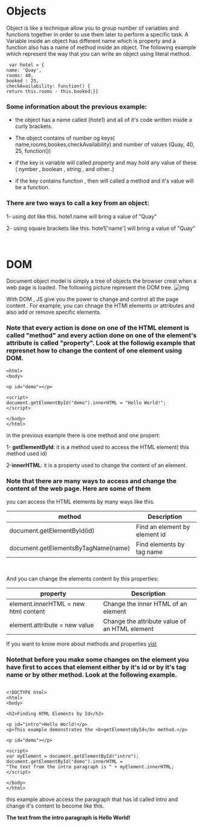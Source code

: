  # Objects 
 
Object is like a technique allow you to group number of variables and functions together in order to use them later to perform a specific task. A Variable inside an object has different name which is property and a function also has a name of method inside an object. The following example which represent the way that you can write an object using literal method.

```
 var hotel = {
name: 'Quay',
rooms: 40,
booked : 25,
checkAvailability: function() {
return this.rooms - this.booked;}}
``` 

### Some information about the previous example:
- the object has a name called (hote1) and all of it's code written inside a curly brackets.

- The object contains of number og keys( name,rooms,bookes,checkAvailability) and number of values (Quay, 40, 25, function())

- if the key is variable will called property and may hold any value of these ( nymber , boolean , string , and other..)

- if the key contains function , then will called a method and it's value will be a function.


### There are two ways to call a key from an object:
1- using dot like this. 
hote1.name  will bring a value of "Quay"

2- using square brackets like this.
hote1['name'] will bring a value of "Quay"

&nbsp;



# DOM
Document object model is simply a tree of objects the browser creat when a web page is loaded. The following picture represent the DOM tree.
![img](https://www.w3schools.com/js/pic_htmltree.gif)

With DOM , JS give you the power to change and control all the page content . For example, you can chnage the HTMl elements or attributes and also add or remove specific elements. 

### Note that every action is done on one of the HTML element is called "method" and every action done on one of the element's attribute is called "property". Look at the followig example that represnet how to change the content of one element using DOM.
```
<html>
<body>

<p id="demo"></p>

<script>
document.getElementById("demo").innerHTML = "Hello World!";
</script>

</body>
</html>
```
in the previous example there is one method and one propert:

1- **getElementById**: it is a method used to access the HTML element( this method used id)

2-**innerHTML**: it is a property used to change the content of an element.

### Note that there are many ways to access and change the content of the web page. Here are some of them 
you can access the HTML elements by many ways like this.

| method                     | Description |
| -----------                | ----------- |
| document.getElementById(id)      | Find an element by element id       |
| document.getElementsByTagName(name)   | Find elements by tag name            | 

&nbsp;

And you can change the elements content by this properties:

| property      | Description |
| ----------- | ----------- |
| element.innerHTML =  new html content      | Change the inner HTML of an element       |
| element.attribute = new value   | Change the attribute value of an HTML element        |


 If you want to know more about methods and properties [vist](https://www.w3schools.com/js/js_htmldom_document.asp)


### Notethat before you make some changes on the element you have first to acces that element either by it's id or by it's tag name or by other method. Look at the following example.
```

<!DOCTYPE html>
<html>
<body>

<h2>Finding HTML Elements by Id</h2>

<p id="intro">Hello World!</p>
<p>This example demonstrates the <b>getElementsById</b> method.</p>

<p id="demo"></p>

<script>
var myElement = document.getElementById("intro");
document.getElementById("demo").innerHTML = 
"The text from the intro paragraph is " + myElement.innerHTML;
</script>

</body>
</html>
```

this example above access the paragraph that has id called intro and change it's content to become like this.


**The text from the intro paragraph is Hello World!**















